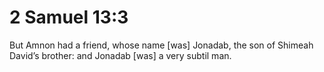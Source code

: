 # 2 Samuel 13:3

But Amnon had a friend, whose name [was] Jonadab, the son of Shimeah David’s brother: and Jonadab [was] a very subtil man.